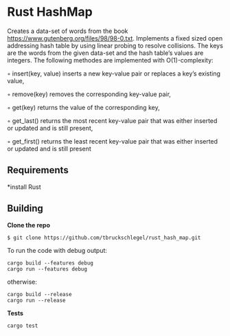 # Rust HashMap

Creates a data-set of words from the book https://www.gutenberg.org/files/98/98-0.txt.
Implements a fixed sized open addressing hash table by using linear probing to resolve collisions.
The keys are the words from the given data-set and the hash table’s values are integers.
The following methodes are implemented with O(1)-complexity:

◦ insert(key, value)
inserts a new key-value pair or replaces a key’s existing value,

◦ remove(key)
removes the corresponding key-value pair,

◦ get(key)
returns the value of the corresponding key,

◦ get_last()
returns the most recent key-value pair that was either inserted or
updated and is still present,

◦ get_first()
returns the least recent key-value pair that was either inserted or
updated and is still present

## Requirements

*install Rust

## Building

**Clone the repo**

```$ git clone https://github.com/tbruckschlegel/rust_hash_map.git```

To run the code with debug output:
```
cargo build --features debug
cargo run --features debug
```
otherwise:
```
cargo build --release
cargo run --release
```


**Tests**
```
cargo test
```


